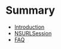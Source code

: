 # Summary

* [Introduction](README.md)
* [NSURLSession](network/nsurlsession.md)
* [FAQ](faq/faq.md)

